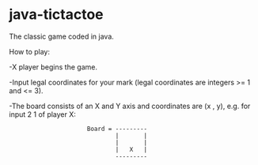 # java-tictactoe

The classic game coded in java.

How to play:

  -X player begins the game.

  -Input legal coordinates for your mark (legal coordinates are integers >= 1 and <= 3).
  
  -The board consists of an X and Y axis and coordinates are (x , y), e.g. for input 2 1 of player X:
  
                          Board = ---------  
                                  |       |  
                                  |       |  
                                  |   X   |  
                                  ---------
